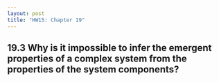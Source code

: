 ```yaml
---
layout: post
title: "HW15: Chapter 19"
---
```


## 19.3 Why is it impossible to infer the emergent properties of a complex system from the properties of the system components?

